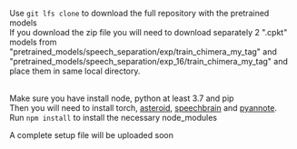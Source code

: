 Use 
<addr> `git lfs clone` 
to download the full repository with the pretrained models <br />
If you download the zip file you will need to download separately 2 ".cpkt" models from <br />  "pretrained_models/speech_separation/exp/train_chimera_my_tag" and "pretrained_models/speech_separation/exp_16/train_chimera_my_tag" and place them in same local directory. <br /> <br /> 

Make sure you have install node, python at least 3.7 and pip <br />
Then you will need to install torch, [asteroid], [speechbrain] and [pyannote]. <br />
Run `npm install` to install the necessary node_modules <br />
  
A complete setup file will be uploaded soon <br />

  [asteroid]: https://github.com/asteroid-team/asteroid
  [speechbrain]: https://github.com/speechbrain/speechbrain
  [pyannote]: https://github.com/pyannote/pyannote-audio
